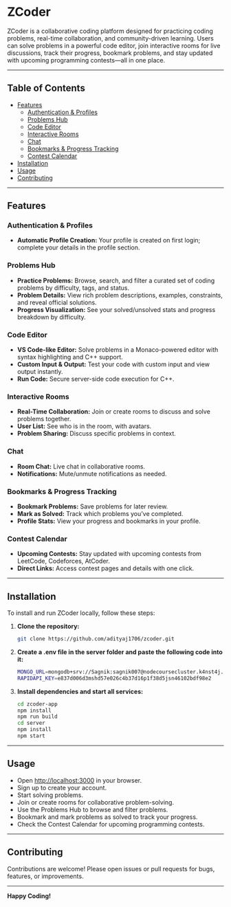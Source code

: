 # ZCoder

ZCoder is a collaborative coding platform designed for practicing coding problems, real-time collaboration, and community-driven learning. Users can solve problems in a powerful code editor, join interactive rooms for live discussions, track their progress, bookmark problems, and stay updated with upcoming programming contests—all in one place.

---

## Table of Contents

- [Features](#features)
  - [Authentication & Profiles](#authentication--profiles)
  - [Problems Hub](#problems-hub)
  - [Code Editor](#code-editor)
  - [Interactive Rooms](#interactive-rooms)
  - [Chat](#chat)
  - [Bookmarks & Progress Tracking](#bookmarks--progress-tracking)
  - [Contest Calendar](#contest-calendar)
- [Installation](#installation)
- [Usage](#usage)
- [Contributing](#contributing)

---

## Features

### Authentication & Profiles

- **Automatic Profile Creation:** Your profile is created on first login; complete your details in the profile section.

### Problems Hub

- **Practice Problems:** Browse, search, and filter a curated set of coding problems by difficulty, tags, and status.
- **Problem Details:** View rich problem descriptions, examples, constraints, and reveal official solutions.
- **Progress Visualization:** See your solved/unsolved stats and progress breakdown by difficulty.

### Code Editor

- **VS Code-like Editor:** Solve problems in a Monaco-powered editor with syntax highlighting and C++ support.
- **Custom Input & Output:** Test your code with custom input and view output instantly.
- **Run Code:** Secure server-side code execution for C++.

### Interactive Rooms

- **Real-Time Collaboration:** Join or create rooms to discuss and solve problems together.
- **User List:** See who is in the room, with avatars.
- **Problem Sharing:** Discuss specific problems in context.

### Chat

- **Room Chat:** Live chat in collaborative rooms.
- **Notifications:** Mute/unmute notifications as needed.

### Bookmarks & Progress Tracking

- **Bookmark Problems:** Save problems for later review.
- **Mark as Solved:** Track which problems you’ve completed.
- **Profile Stats:** View your progress and bookmarks in your profile.

### Contest Calendar

- **Upcoming Contests:** Stay updated with upcoming contests from LeetCode, Codeforces, AtCoder.
- **Direct Links:** Access contest pages and details with one click.

---

## Installation

To install and run ZCoder locally, follow these steps:

1. **Clone the repository:**

   ```bash
   git clone https://github.com/adityaj1706/zcoder.git
   ```
2. **Create a .env file in the server folder and paste the following code into it:**
   ```bash
   MONGO_URL=mongodb+srv://Sagnik:sagnik007@nodecoursecluster.k4nst4j.mongodb.net/Zcoder
   RAPIDAPI_KEY=e837d006d3mshd57e026c4b37d16p1f38d5jsn46102bdf98e2
   ```


3. **Install dependencies and start all services:**
   ```bash
   cd zcoder-app
   npm install
   npm run build
   cd server
   npm install
   npm start
   ```

---

## Usage

- Open [http://localhost:3000](http://localhost:3000) in your browser.
- Sign up to create your account.
- Start solving problems.
- Join or create rooms for collaborative problem-solving.
- Use the Problems Hub to browse and filter problems.
- Bookmark and mark problems as solved to track your progress.
- Check the Contest Calendar for upcoming programming contests.

---

## Contributing

Contributions are welcome! Please open issues or pull requests for bugs, features, or improvements.

---

**Happy Coding!**
